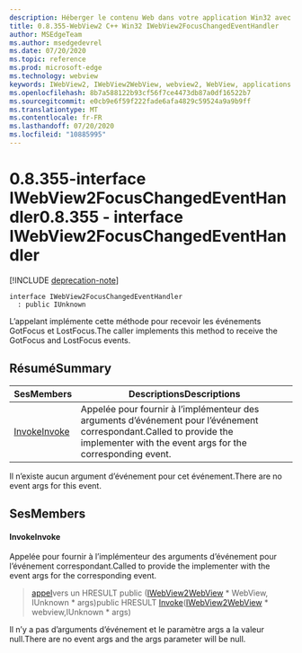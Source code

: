 ```yaml
---
description: Héberger le contenu Web dans votre application Win32 avec le contrôle Microsoft Edge WebView2
title: 0.8.355-WebView2 C++ Win32 IWebView2FocusChangedEventHandler
author: MSEdgeTeam
ms.author: msedgedevrel
ms.date: 07/20/2020
ms.topic: reference
ms.prod: microsoft-edge
ms.technology: webview
keywords: IWebView2, IWebView2WebView, webview2, WebView, applications Win32, Win32, Edge
ms.openlocfilehash: 8b7a588122b93cf56f7ce4473db87a0df16522b7
ms.sourcegitcommit: e0cb9e6f59f222fade6afa4829c59524a9a9b9ff
ms.translationtype: MT
ms.contentlocale: fr-FR
ms.lasthandoff: 07/20/2020
ms.locfileid: "10885995"
---
```

# <span data-ttu-id="7589d-104">0.8.355-interface IWebView2FocusChangedEventHandler</span><span class="sxs-lookup"><span data-stu-id="7589d-104">0.8.355 - interface IWebView2FocusChangedEventHandler</span></span> 

[!INCLUDE [deprecation-note](../../includes/deprecation-note.md)]

```
interface IWebView2FocusChangedEventHandler
  : public IUnknown
```

<span data-ttu-id="7589d-105">L’appelant implémente cette méthode pour recevoir les événements GotFocus et LostFocus.</span><span class="sxs-lookup"><span data-stu-id="7589d-105">The caller implements this method to receive the GotFocus and LostFocus events.</span></span>

## <span data-ttu-id="7589d-106">Résumé</span><span class="sxs-lookup"><span data-stu-id="7589d-106">Summary</span></span>

 <span data-ttu-id="7589d-107">Ses</span><span class="sxs-lookup"><span data-stu-id="7589d-107">Members</span></span>                        | <span data-ttu-id="7589d-108">Descriptions</span><span class="sxs-lookup"><span data-stu-id="7589d-108">Descriptions</span></span>
--------------------------------|---------------------------------------------
[<span data-ttu-id="7589d-109">Invoke</span><span class="sxs-lookup"><span data-stu-id="7589d-109">Invoke</span></span>](#invoke) | <span data-ttu-id="7589d-110">Appelée pour fournir à l’implémenteur des arguments d’événement pour l’événement correspondant.</span><span class="sxs-lookup"><span data-stu-id="7589d-110">Called to provide the implementer with the event args for the corresponding event.</span></span>

<span data-ttu-id="7589d-111">Il n’existe aucun argument d’événement pour cet événement.</span><span class="sxs-lookup"><span data-stu-id="7589d-111">There are no event args for this event.</span></span>

## <span data-ttu-id="7589d-112">Ses</span><span class="sxs-lookup"><span data-stu-id="7589d-112">Members</span></span>

#### <span data-ttu-id="7589d-113">Invoke</span><span class="sxs-lookup"><span data-stu-id="7589d-113">Invoke</span></span> 

<span data-ttu-id="7589d-114">Appelée pour fournir à l’implémenteur des arguments d’événement pour l’événement correspondant.</span><span class="sxs-lookup"><span data-stu-id="7589d-114">Called to provide the implementer with the event args for the corresponding event.</span></span>

> <span data-ttu-id="7589d-115">[appel](#invoke)vers un HRESULT public ([IWebView2WebView](IWebView2WebView.md) \* WebView, IUnknown \* args)</span><span class="sxs-lookup"><span data-stu-id="7589d-115">public HRESULT [Invoke](#invoke)([IWebView2WebView](IWebView2WebView.md) \* webview,IUnknown \* args)</span></span>

<span data-ttu-id="7589d-116">Il n’y a pas d’arguments d’événement et le paramètre args a la valeur null.</span><span class="sxs-lookup"><span data-stu-id="7589d-116">There are no event args and the args parameter will be null.</span></span>

